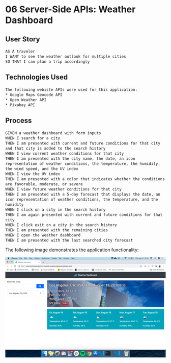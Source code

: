 # 06 Server-Side APIs: Weather Dashboard

## User Story

```
AS A traveler
I WANT to see the weather outlook for multiple cities
SO THAT I can plan a trip accordingly
```

## Technologies Used
```
The following webiste APIs were used for this application:
* Google Maps Geocode API
* Open Weather API
* Pixabay API
```

## Process

```
GIVEN a weather dashboard with form inputs
WHEN I search for a city
THEN I am presented with current and future conditions for that city and that city is added to the search history
WHEN I view current weather conditions for that city
THEN I am presented with the city name, the date, an icon representation of weather conditions, the temperature, the humidity, the wind speed, and the UV index
WHEN I view the UV index
THEN I am presented with a color that indicates whether the conditions are favorable, moderate, or severe
WHEN I view future weather conditions for that city
THEN I am presented with a 5-day forecast that displays the date, an icon representation of weather conditions, the temperature, and the humidity
WHEN I click on a city in the search history
THEN I am again presented with current and future conditions for that city
WHEN I click exit on a city in the search history
THEN I am presented with the remaining cities
WHEN I open the weather dashboard
THEN I am presented with the last searched city forecast
```

The following image demonstrates the application functionality:

![weather dashboard demo](./Assets/weather-dashboard-demo.png)

